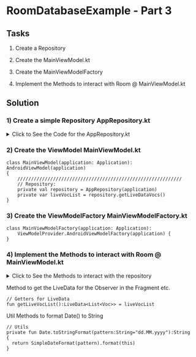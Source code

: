 # RoomDatabaseExample - Part 3

## Tasks
1) Create a Repository

2) Create the MainViewModel.kt

3) Create the MainViewModelFactory

4) Implement the Methods to interact with Room @ MainViewModel.kt
## Solution
### 1) Create a simple Repository **AppRepository.kt**
<details>
<summary> Click to See the Code for the AppRepository.kt</summary>

```
class AppRepository(application: Application)
{
    private val vocDao:VocDao

    init {
        val db = VocDataBase.createInstance(application)
        vocDao = db.vocDao
    }

    // Implement all functions
    suspend fun insert(voc: Voc)
    {
        withContext(Dispatchers.IO)
        {
            vocDao.insert(voc)
        }
    }

    suspend fun delete(voc:Voc)
    {
        withContext(Dispatchers.IO)
        {
            vocDao.delete(voc)
        }
    }

    suspend fun update(voc:Voc)
    {
        withContext(Dispatchers.IO)
        {
            vocDao.update(voc)
        }
    }

    suspend fun getVocById(vocId:Long):Voc?
    {
        var voc:Voc? = null
        withContext(Dispatchers.IO)
        {
            voc =  vocDao.getVocById(vocId)
        }
        return voc
    }

    suspend fun getAllVocs():List<Voc>?
    {
        var vocs:List<Voc>? = null
        withContext(Dispatchers.IO)
        {
            vocs =  vocDao.getVocList()
        }
        return vocs
    }

    fun getLiveDataVocs():LiveData<List<Voc>>
    {
        return vocDao.getLiveDataVocList()
    }
}
```
</details>

### 2) Create the ViewModel **MainViewModel.kt**
```
class MainViewModel(application: Application): AndroidViewModel(application)
{
    ////////////////////////////////////////////////////////////
    // Repository:
    private val repository = AppRepository(application)
    private var liveVocList = repository.getLiveDataVocs()
}
```

### 3) Create the ViewModelFactory **MainViewModelFactory.kt**
```
class MainViewModelFactory(application: Application):
    ViewModelProvider.AndroidViewModelFactory(application) {
}
```

### 4) Implement the Methods to interact with Room @ **MainViewModel.kt**
<details>
<summary> Click to See the Methods to interact with the repository</summary>
  
```
// Methods to interact with the repository:
fun insert(nativeWord:String,foreignWord:String)
{
  viewModelScope.launch {
    val voc = Voc(0L,nativeWord,foreignWord,Date().toStringFormat(),0)
    repository.insert(voc)
  }
}

fun update(voc:Voc)
{
  viewModelScope.launch {
    repository.update(voc)
  }
}

fun delete(voc:Voc)
{
  viewModelScope.launch {
    repository.delete(voc)
  }
}

fun getVocById(vocId:Long):Voc?
{
  var voc:Voc? = null
  viewModelScope.launch {
    voc = repository.getVocById(vocId)
  }
  return voc
}

fun getAllVocs():List<Voc>?
{
  var vocs:List<Voc>? = null
  viewModelScope.launch {
    vocs =  repository.getAllVocs()
  }
  return vocs
}
```
</details>


Method to get the LiveData for the Observer in the Fragment etc.
```
// Getters for LiveData
fun getLiveVocList():LiveData<List<Voc>> = liveVocList
```

Util Methods to format Date() to String
```
// Utils
private fun Date.toStringFormat(pattern:String="dd.MM.yyyy"):String
{
  return SimpleDateFormat(pattern).format(this)
}
```
